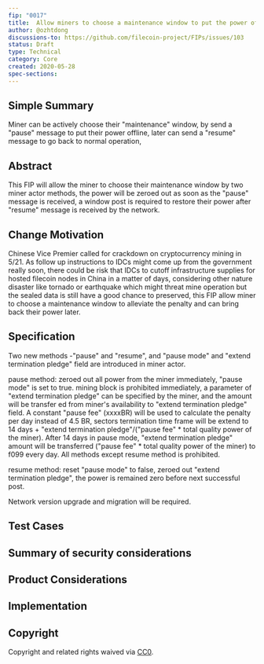 ```yaml
---
fip: "0017"
title:  Allow miners to choose a maintenance window to put the power offline proactively
author: @ozhtdong
discussions-to: https://github.com/filecoin-project/FIPs/issues/103
status: Draft
type: Technical
category: Core
created: 2020-05-28
spec-sections:
---
```


## Simple Summary

Miner can be actively choose their "maintenance" window, by send a "pause" message to put their power offline, later can send a "resume" message to go back to normal operation,

## Abstract

This FIP will allow the miner to choose their maintenance window by two miner actor methods, the power will be zeroed out as soon as the "pause" message is received, a window post is required to restore their power after "resume" message is received by the network.

## Change Motivation

Chinese Vice Premier called for crackdown on cryptocurrency mining in 5/21. As follow up instructions to IDCs might come up from the government really soon, there could be risk that IDCs to cutoff infrastructure supplies for hosted filecoin nodes in China in a matter of days, considering other nature disaster like tornado or earthquake which might threat mine operation but the sealed data is still have a good chance to preserved, this FIP allow miner to choose a maintenance window to alleviate the penalty and can bring back their power later.

## Specification

Two new methods -"pause" and "resume", and "pause mode" and "extend termination pledge" field are introduced in miner actor. 

pause method: zeroed out all power from the miner immediately, "pause mode" is set to true. mining block is prohibited immediately, a parameter of "extend termination pledge" can be specified by the miner, and the amount will be transfer ed from miner's availability to "extend termination pledge" field. A constant "pause fee" (xxxxBR) will be used to calculate the penalty per day instead of 4.5 BR, sectors termination time frame will be extend to 14 days + "extend termination pledge"/("pause fee" * total quality power of the miner). After 14 days in pause mode, "extend termination pledge" amount will be transferred ("pause fee" * total quality power of the miner) to f099 every day. All methods except resume method is prohibited.

resume method: reset "pause mode" to false, zeroed out "extend termination pledge", the power is remained zero before next successful post.

Network version upgrade and migration will be required.

## Test Cases

## Summary of security considerations

## Product Considerations

## Implementation

## Copyright
Copyright and related rights waived via [CC0](https://creativecommons.org/publicdomain/zero/1.0/).